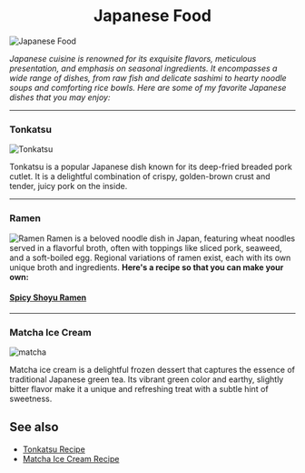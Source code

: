 <h1 align ="center">Japanese Food</h1>

![Japanese Food](https://onhisowntrip.com/wp-content/uploads/2020/07/The-Jakarta-Post-1.jpg)

*Japanese cuisine is renowned for its exquisite flavors, meticulous presentation, and emphasis on seasonal ingredients. It encompasses a wide range of dishes, from raw fish and delicate sashimi to hearty noodle soups and comforting rice bowls. Here are some of my favorite Japanese dishes that you may enjoy:*

---

### Tonkatsu
![Tonkatsu](https://lh5.googleusercontent.com/hcX-CUbI8IZHNgI81duFy95XdLN_965naeK_Y0LL23Q_NE87msfCWsh5ZP009HNN7kXt9Vx-dkQ0EeSoiAEZz4xxNaEZ6BMgBtcO3YwNaWzR5bsQbW4ONqfxaZz4BDNmGXvjZvFW)


Tonkatsu is a popular Japanese dish known for its deep-fried breaded pork cutlet. It is a delightful combination of crispy, golden-brown crust and tender, juicy pork on the inside.

---

### Ramen
![Ramen](https://justonecookbook.com/wp-content/uploads/2023/04/Spicy-Shoyu-Ramen-8055-I.jpg)
Ramen is a beloved noodle dish in Japan, featuring wheat noodles served in a flavorful broth, often with toppings like sliced pork, seaweed, and a soft-boiled egg. Regional variations of ramen exist, each with its own unique broth and ingredients. **Here's a recipe so that you can make your own:**

#### [Spicy Shoyu Ramen](https://www.justonecookbook.com/spicy-shoyu-ramen/)

---

### Matcha Ice Cream
![matcha](https://www.justonecookbook.com/wp-content/uploads/2021/08/Green-Tea-Ice-Cream-0099-I-1-500x375.jpg)

Matcha ice cream is a delightful frozen dessert that captures the essence of traditional Japanese green tea. Its vibrant green color and earthy, slightly bitter flavor make it a unique and refreshing treat with a subtle hint of sweetness.

## See also
- [Tonkatsu Recipe](https://tiffycooks.com/tonkatsu-japanese-fried-pork-chops-crispy/)
- [Matcha Ice Cream Recipe](https://www.justonecookbook.com/green-tea-ice-cream-matcha-ice-cream/)
